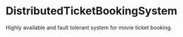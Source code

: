 # DistributedTicketBookingSystem
Highly available and fault tolerant system for movie ticket booking. 
